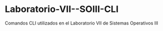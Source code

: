 # Laboratorio-VII--SOIII-CLI
Comandos CLI utilizados en el Laboratorio VII de Sistemas Operativos III
